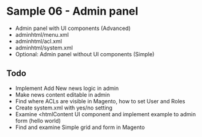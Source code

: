 # Sample 06 - Admin panel

* Admin panel with UI components (Advanced)
* adminhtml/menu.xml
* adminhtml/acl.xml
* adminhtml/system.xml
* Optional: Admin panel without UI components (Simple)

## Todo
* Implement Add New news logic in admin
* Make news content editable in admin
* Find where ACLs are visible in Magento, how to set User and Roles
* Create system.xml with yes/no setting
* Examine <htmlContent UI component and implement example to admin form (hello world)
* Find and examine Simple grid and form in Magento
